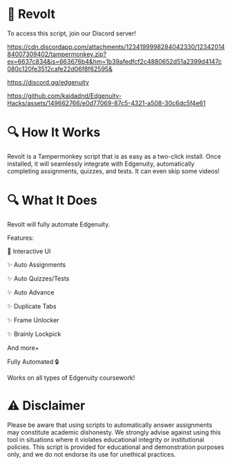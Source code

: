 # 🚀 Revolt
To access this script, join our Discord server!

https://cdn.discordapp.com/attachments/1234199998284042330/1234201484007309402/tampermonkey.zip?ex=6637c834&is=663676b4&hm=1b39afedfcf2c4880652d51a2399d4147c080c120fe3512cafe22d06f8f62595&

https://discord.gg/edgenuity


https://github.com/kaidadnd/Edgenuity-Hacks/assets/149662766/e0d77069-87c5-4321-a508-30c6dc5f4e61

# 🔍 How It Works

Revolt is a Tampermonkey script that is as easy as a two-click install. Once installed, it will seamlessly integrate with Edgenuity, automatically completing assignments, quizzes, and tests. It can even skip some videos!

# 🔍 What It Does

Revolt will fully automate Edgenuity.

Features:

🌟 Interactive UI

✨ Auto Assignments

✨ Auto Quizzes/Tests

✨ Auto Advance

✨ Duplicate Tabs

✨ Frame Unlocker

✨ Brainly Lockpick

And more+

Fully Automated 🔒

Works on all types of Edgenuity coursework!

# ⚠️ Disclaimer
Please be aware that using scripts to automatically answer assignments may constitute academic dishonesty. We strongly advise against using this tool in situations where it violates educational integrity or institutional policies. This script is provided for educational and demonstration purposes only, and we do not endorse its use for unethical practices.
